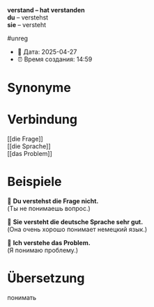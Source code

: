 **verstand – hat verstanden**  
**du** – verstehst  
**sie** – versteht

#unreg
- 📍 Дата: 2025-04-27
- ⏰ Время создания: 14:59
# Synonyme

# Verbindung 
[[die Frage]]  
[[die Sprache]]  
[[das Problem]]
# Beispiele
🔹 **Du verstehst die Frage nicht.**  
(Ты не понимаешь вопрос.)

🔹 **Sie versteht die deutsche Sprache sehr gut.**  
(Она очень хорошо понимает немецкий язык.)

🔹 **Ich verstehe das Problem.**  
(Я понимаю проблему.)
# Übersetzung
понимать